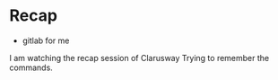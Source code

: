 # Recap

* gitlab for me

I am watching the recap session of Clarusway
Trying to remember the commands.
